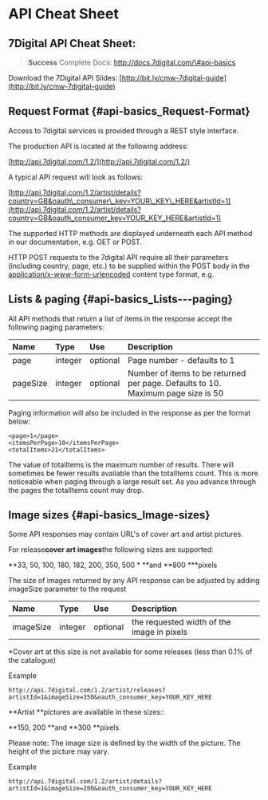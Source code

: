 # API Cheat Sheet

## 7Digital API Cheat Sheet:

> **Success** Complete Docs: [http://docs.7digital.com/\#api-basics ](http://docs.7digital.com/#api-basics)

Download the 7Digital API Slides: [http://bit.ly/cmw-7digital-guide](http://bit.ly/cmw-7digital-guide)

## Request Format {#api-basics_Request-Format}

Access to 7digital services is provided through a REST style interface.

The production API is located at the following address:

[http://api.7digital.com/1.2/](http://api.7digital.com/1.2/)

A typical API request will look as follows:

[http://api.7digital.com/1.2/artist/details?country=GB&oauth\_consumer\_key=YOUR\_KEY\_HERE&artistId=1](http://api.7digital.com/1.2/artist/details?country=GB&oauth_consumer_key=YOUR_KEY_HERE&artistId=1)

The supported HTTP methods are displayed underneath each API method in our documentation, e.g. GET or POST.

HTTP POST requests to the 7digital API require all their parameters \(including country, page, etc.\) to be supplied within the POST body in the [application/x-www-form-urlencoded](http://www.w3.org/TR/html401/interact/forms.html#h-17.13.4.1) content type format, e.g.

## Lists & paging {#api-basics_Lists---paging}

All API methods that return a list of items in the response accept the following paging parameters:

| Name | Type | Use | Description |
| :--- | :--- | :--- | :--- |
| page | integer | optional | Page number - defaults to 1 |
| pageSize | integer | optional | Number of items to be returned per page. Defaults to 10. Maximum page size is 50 |

Paging information will also be included in the response as per the format below:

```text
<page>1</page>
<itemsPerPage>10</itemsPerPage>
<totalItems>21</totalItems>
```

The value of totalItems is the maximum number of results. There will sometimes be fewer results available than the totalItems count. This is more noticeable when paging through a large result set. As you advance through the pages the totalItems count may drop.

## Image sizes {#api-basics_Image-sizes}

Some API responses may contain URL's of cover art and artist pictures.

For release**cover art images**the following sizes are supported:

**33, 50, 100, 180, 182, 200, 350, 500 \* **and **800 \***pixels

The size of images returned by any API response can be adjusted by adding imageSize parameter to the request

| Name | Type | Use | Description |
| :--- | :--- | :--- | :--- |
| imageSize | integer | optional | the requested width of the image in pixels |

\*Cover art at this size is not available for some releases \(less than 0.1% of the catalogue\)

Example

```text
http://api.7digital.com/1.2/artist/releases?artistId=1&imageSize=350&oauth_consumer_key=YOUR_KEY_HERE
```

**Artist **pictures are available in these sizes::

**150, 200 **and **300 **pixels

Please note: The image size is defined by the width of the picture. The height of the picture may vary.

Example

```text
http://api.7digital.com/1.2/artist/details?artistId=1&imageSize=200&oauth_consumer_key=YOUR_KEY_HERE
```

